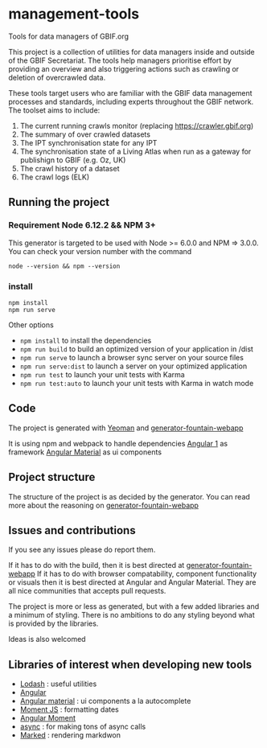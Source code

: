# management-tools
Tools for data managers of GBIF.org

This project is a collection of utilities for data managers inside and outside of the GBIF Secretariat.  The tools help managers prioritise effort by providing an overview and also triggering actions such as crawling or deletion of overcrawled data.

These tools target users who are familiar with the GBIF data management processes and standards, including experts throughout the GBIF network.  The toolset aims to include:

  1. The current running crawls monitor (replacing https://crawler.gbif.org)
  2. The summary of over crawled datasets
  3. The IPT synchronisation state for any IPT
  4. The synchronisation state of a Living Atlas when run as a gateway for publishign to GBIF (e.g. Oz, UK)
  5. The crawl history of a dataset 
  6. The crawl logs (ELK)


## Running the project

### Requirement Node 6.12.2 && NPM 3+
This generator is targeted to be used with Node >= 6.0.0 and NPM => 3.0.0. You can check your version number with the command
```
node --version && npm --version
```

### install
```
npm install
npm run serve
```

Other options 

* `npm install` to install the dependencies
* `npm run build` to build an optimized version of your application in /dist
* `npm run serve` to launch a browser sync server on your source files
* `npm run serve:dist` to launch a server on your optimized application
* `npm run test` to launch your unit tests with Karma
* `npm run test:auto` to launch your unit tests with Karma in watch mode

## Code
The project is generated with [Yeoman](http://yeoman.io/generators/) and [generator-fountain-webapp](https://github.com/FountainJS/generator-fountain-webapp/tree/e37f2ad97e354f410f14995650284ea24b5f7bf3)

It is using npm and webpack to handle dependencies
[Angular 1](https://angularjs.org/) as framework
[Angular Material](https://material.angularjs.org/latest/) as ui components

## Project structure
The structure of the project is as decided by the generator. You can read more about the reasoning on [generator-fountain-webapp](https://github.com/FountainJS/generator-fountain-webapp/tree/e37f2ad97e354f410f14995650284ea24b5f7bf3)

## Issues and contributions
If you see any issues please do report them.

If it has to do with the build, then it is best directed at [generator-fountain-webapp](https://github.com/FountainJS/generator-fountain-webapp/tree/e37f2ad97e354f410f14995650284ea24b5f7bf3)
If it has to do with browser compatability, component functionality or visuals then it is best directed at Angular and Angular Material. They are all nice communities that accepts pull requests.

The project is more or less as generated, but with a few added libraries and a minimum of styling. There is no ambitions to do any styling beyond what is provided by the libraries.

Ideas is also welcomed

## Libraries of interest when developing new tools

* [Lodash](https://lodash.com/docs/4.17.4) : useful utilities
* [Angular](https://angularjs.org/)
* [Angular material](https://material.angularjs.org/1.1.5/) : ui components a la autocomplete
* [Moment JS](https://momentjs.com/) : formatting dates
* [Angular Moment](https://github.com/urish/angular-moment)
* [async](https://caolan.github.io/async/docs.html) : for making tons of async calls
* [Marked](https://www.npmjs.com/package/marked) : rendering markdwon
